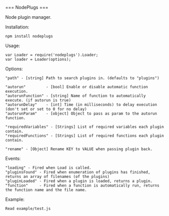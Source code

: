 
=== NodePlugs ===

Node plugin manager.

Installation:

	npm install nodeplugs

Usage:

	var Loader = require('nodeplugs').Loader;
	var loader = Loader(options);

Options:

	"path" - [string] Path to search plugins in. (defaults to "plugins")

	"autorun"         - [bool] Enable or disable automatic function execution.
	"autorunFunction" - [string] Name of function to automatically execute. (if autorun is true)
	"autorunDelay"	  - [int] Time (in milliseconds) to delay execution (don't set or set to 0 for no delay)
	"autorunParam"	  - [object] Object to pass as param to the autorun function.

	"requiredVariables" - [Strings] List of required variables each plugin contain.
	"requiredFunctions" - [Strings] List of required functions each plugin contain.	

	"rename" - [Object] Rename KEY to VALUE when passing plugin back.

Events:

	"loading" - Fired when Load is called.
	"pluginsFound" - Fired when enumeration of plugins has finished, returns an array of filenames (of the plugins)
	"pluginLoaded" - Fired when a plugin is loaded, returns a plugin.
	"function"	   - Fired when a function is automatically run, returns the function name and the file name.

Example:

	Read example/test.js
